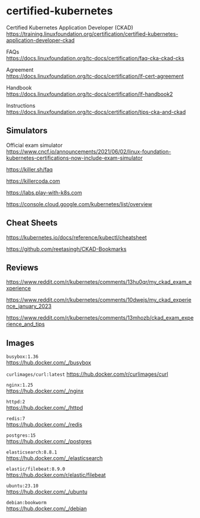 # certified-kubernetes

Certified Kubernetes Application Developer (CKAD)\
https://training.linuxfoundation.org/certification/certified-kubernetes-application-developer-ckad

FAQs\
https://docs.linuxfoundation.org/tc-docs/certification/faq-cka-ckad-cks

Agreement\
https://docs.linuxfoundation.org/tc-docs/certification/lf-cert-agreement

Handbook\
https://docs.linuxfoundation.org/tc-docs/certification/lf-handbook2

Instructions\
https://docs.linuxfoundation.org/tc-docs/certification/tips-cka-and-ckad

## Simulators

Official exam simulator\
https://www.cncf.io/announcements/2021/06/02/linux-foundation-kubernetes-certifications-now-include-exam-simulator

https://killer.sh/faq

https://killercoda.com

https://labs.play-with-k8s.com

https://console.cloud.google.com/kubernetes/list/overview

## Cheat Sheets

https://kubernetes.io/docs/reference/kubectl/cheatsheet

https://github.com/reetasingh/CKAD-Bookmarks

## Reviews

https://www.reddit.com/r/kubernetes/comments/13hu0qr/my_ckad_exam_experience

https://www.reddit.com/r/kubernetes/comments/10dwejs/my_ckad_experience_january_2023

https://www.reddit.com/r/kubernetes/comments/13mhozb/ckad_exam_experience_and_tips

## Images

`busybox:1.36`\
https://hub.docker.com/_/busybox

`curlimages/curl:latest`
https://hub.docker.com/r/curlimages/curl

`nginx:1.25`\
https://hub.docker.com/_/nginx

`httpd:2`\
https://hub.docker.com/_/httpd

`redis:7`\
https://hub.docker.com/_/redis

`postgres:15`\
https://hub.docker.com/_/postgres

`elasticsearch:8.8.1`\
https://hub.docker.com/_/elasticsearch

`elastic/filebeat:8.9.0`\
https://hub.docker.com/r/elastic/filebeat

`ubuntu:23.10`\
https://hub.docker.com/_/ubuntu

`debian:bookworm`\
https://hub.docker.com/_/debian
